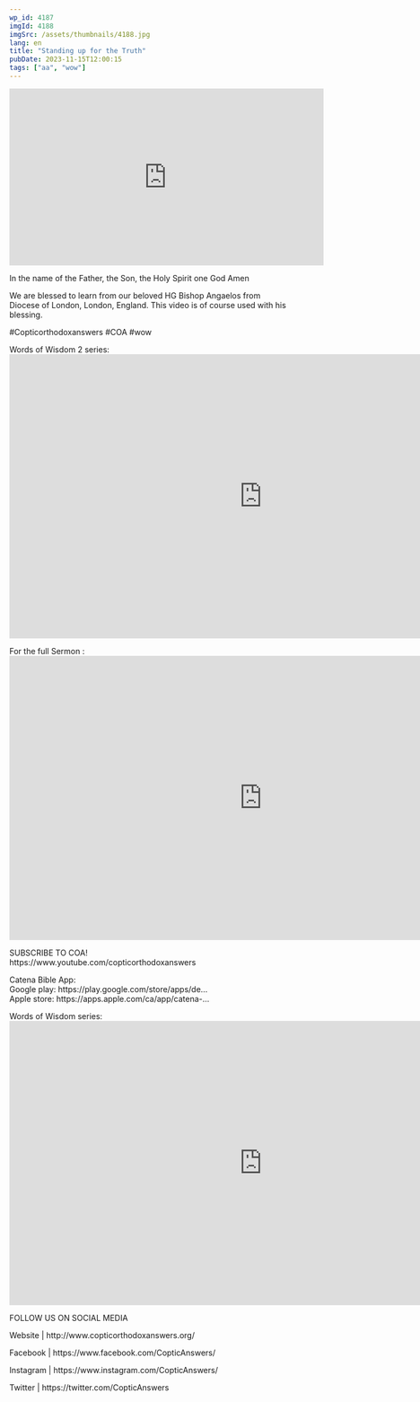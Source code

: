 ```yaml
---
wp_id: 4187
imgId: 4188
imgSrc: /assets/thumbnails/4188.jpg
lang: en
title: "Standing up for the Truth"
pubDate: 2023-11-15T12:00:15
tags: ["aa", "wow"]
---
```

<!-- page: 6 -->

<p><iframe loading="lazy" title="YouTube video player" src="https://www.youtube.com/embed/WsckjqQRyA0?si=0KaIyYXD_D7MSTDZ" width="560" height="315" frameborder="0" allowfullscreen="allowfullscreen"></iframe></p>
<p>In the name of the Father, the Son, the Holy Spirit one God Amen</p>
<p>We are blessed to learn from our beloved HG Bishop Angaelos from Diocese of London, London, England. This video is of course used with his blessing.</p>
<p>#Copticorthodoxanswers #COA #wow</p>
<p>Words of Wisdom 2 series:<br />
<iframe loading="lazy" title="Be my instructor, O Lord Meditation on Tuesday of Holy Pascha." width="900" height="506" src="https://www.youtube.com/embed/YrcJkpmGbec?list=PLA20bNyz8F1DWwPAaKKwnEtNmB4URhPL4" frameborder="0" allow="accelerometer; autoplay; clipboard-write; encrypted-media; gyroscope; picture-in-picture; web-share" allowfullscreen></iframe></p>
<p>For the full Sermon :<br />
<iframe loading="lazy" title="How can I stand to the truth without being hurt in or from society? | Reality Check E06" width="900" height="506" src="https://www.youtube.com/embed/MKOM_dl6IQY?feature=oembed" frameborder="0" allow="accelerometer; autoplay; clipboard-write; encrypted-media; gyroscope; picture-in-picture; web-share" allowfullscreen></iframe></p>
<p>SUBSCRIBE TO COA!<br />
https://www.youtube.com/copticorthodoxanswers</p>
<p>Catena Bible App:<br />
Google play: https://play.google.com/store/apps/de&#8230;​<br />
Apple store: https://apps.apple.com/ca/app/catena-​&#8230;</p>
<p>Words of Wisdom series:<br />
<iframe loading="lazy" title="Words of Wisdom" width="900" height="506" src="https://www.youtube.com/embed/videoseries?list=PLA20bNyz8F1BupGCKl0YyWSlEDBzPv2HF" frameborder="0" allow="accelerometer; autoplay; clipboard-write; encrypted-media; gyroscope; picture-in-picture; web-share" allowfullscreen></iframe></p>
<p>FOLLOW US ON SOCIAL MEDIA</p>
<p>Website | http://www.copticorthodoxanswers.org/</p>
<p>Facebook | https://www.facebook.com/CopticAnswers/</p>
<p>Instagram | https://www.instagram.com/CopticAnswers/</p>
<p>Twitter | https://twitter.com/CopticAnswers</p>
